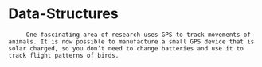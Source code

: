 # Data-Structures
         One fascinating area of research uses GPS to track movements of animals. It is now possible to manufacture a small GPS device that is solar charged, so you don’t need to change batteries and use it to track flight patterns of birds.
